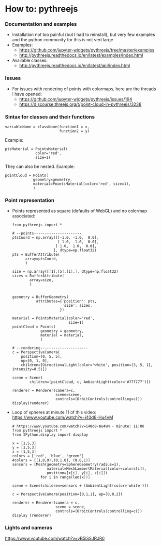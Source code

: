 # How to: pythreejs

### Documentation and examples
- Installation not too painful (but I had to reinstall), but very few examples and the python community for this is not vert large  
- Examples:   
  - https://github.com/jupyter-widgets/pythreejs/tree/master/examples  
  - http://pythreejs.readthedocs.io/en/latest/examples/index.html  
- Available classes:  
  - http://pythreejs.readthedocs.io/en/latest/api/index.html  
  
  
### Issues  
- For issues with rendering of points with colormaps, here are the threads I have opened: 
  - https://github.com/jupyter-widgets/pythreejs/issues/194
  - https://discourse.threejs.org/t/point-cloud-in-pythreejs/3238


### Sintax for classes and their functions  
  
```
variableName = className(function1 = x,  
                         function2 = y)
``` 

Example:  
```
ptsMaterial = PointsMaterial(
              color='red', 
              size=1)
```

They can also be nested. Example: 
``` 
pointCloud = Points(
             geometry=geometry, 
             material=PointsMaterial(color='red', size=1),
             )
```

### Point representation

- Points represented as square (defaults of WebGL) and no colormap associated:  
  ```
  from pythreejs import *

  # --points----------------------
  ptsCoord = np.array([[-1.0, -1.0,  0.0],
                       [ 1.0, -1.0,  0.0],
                      [ 1.0,  1.0,  0.0],
                     ], dtype=np.float32)
  pts = BufferAttribute(
        array=ptsCoord,
        )

  size = np.array([[1],[5],[1],], dtype=np.float32)
  sizes = BufferAttribute(
          array=size,
          )


  geometry = BufferGeometry(
             attributes={'position': pts,
                         'size': sizes,
                        })

  material = PointsMaterial(color='red', 
                            size=1)
  pointCloud = Points(
               geometry = geometry, 
               material = material,
               )

  # --rendering----------------------
  c = PerspectiveCamera(
      position=[0, 5, 5], 
      up=[0, 1, 0],
      children=[DirectionalLight(color='white', position=[3, 5, 1], intensity=0.5)])

  scene = Scene(
          children=[pointCloud, c, AmbientLight(color='#777777')])

  renderer = Renderer(camera=c, 
                      scene=scene, 
                      controls=[OrbitControls(controlling=c)])
  display(renderer)
  ```

- Loop of spheres at minute 11 of this video: https://www.youtube.com/watch?v=i40d8-Hu4vM
  ```
  # https://www.youtube.com/watch?v=i40d8-Hu4vM - minute: 11:00
  from pythreejs import *
  from IPython.display import display

  x = [1,5,3] 
  y = [1,5,3]
  z = [1,5,3]
  colors = ['red', 'blue', 'green']
  #colors = [(1,0,0),(0,1,0), (0,0,1)]
  sensors = [Mesh(geometry=SphereGeometry(radius=1),  
                  material=MeshLambertMaterial(color=colors[i]),
                  position=[x[i], y[i], z[i]])
               for i in range(len(x))]

  scene = Scene(children=sensors + [AmbientLight(color='white')])

  c = PerspectiveCamera(position=[0,1,1], up=[0,0,2])

  renderer = Renderer(camera = c,
                      scene = scene,
                      controls=[OrbitControls(controlling=c)])
  display (renderer)
  ```
  
### Lights and cameras  

https://www.youtube.com/watch?v=vB5lSSJRJR0

